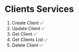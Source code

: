 
# Clients Services

1. Create Client ✅
2. Update Client ✅
3. Get Client ✅
4. Get Clients List ✅
5. Delete Client ✅

